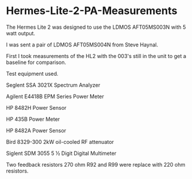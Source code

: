 # Hermes-Lite-2-PA-Measurements

The Hermes Lite 2 was designed to use the LDMOS AFT05MS003N with 5 watt output.

I was sent a pair of LDMOS AFT05MS004N from Steve Haynal.

First I took measurements of the HL2 with the 003's still in the unit to get a baseline for comparison.

Test equipment used.

Seglent SSA 3021X Spectrum Analyzer

Agilent E4418B EPM Series Power Meter

HP 8482H Power Sensor

HP 435B Power Meter

HP 8482A Power Sensor

Bird 8329-300 2kW oil-cooled RF attenuator

Siglent SDM 3055 5 ½ Digit Digital Multimeter

Two feedback resistors 270 ohm R92 and R99 were replace with 220 ohm resistors.

